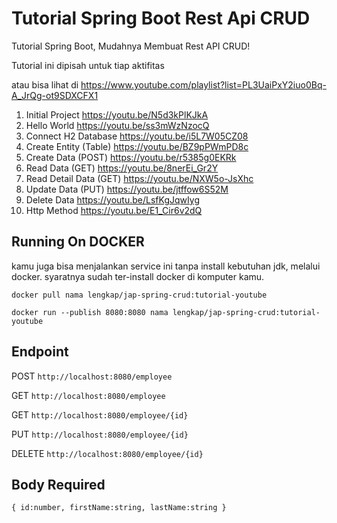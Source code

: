 # Tutorial Spring Boot Rest Api CRUD

Tutorial Spring Boot, Mudahnya Membuat Rest API CRUD!

Tutorial ini dipisah untuk tiap aktifitas

atau bisa lihat di https://www.youtube.com/playlist?list=PL3UaiPxY2iuo0Bq-A_JrQg-ot9SDXCFX1
1. Initial Project https://youtu.be/N5d3kPlKJkA
2. Hello World https://youtu.be/ss3mWzNzocQ
3. Connect H2 Database https://youtu.be/i5L7W05CZ08
4. Create Entity (Table) https://youtu.be/BZ9pPWmPD8c
5. Create Data (POST) https://youtu.be/r5385g0EKRk
6. Read Data (GET) https://youtu.be/8nerEi_Gr2Y
7. Read Detail Data (GET) https://youtu.be/NXW5o-JsXhc
8. Update Data (PUT) https://youtu.be/jtffow6S52M
9. Delete Data https://youtu.be/LsfKgJqwIyg
10. Http Method https://youtu.be/E1_Cir6v2dQ

## Running On DOCKER
kamu juga bisa menjalankan service ini tanpa install kebutuhan jdk,
melalui docker. syaratnya sudah ter-install docker di komputer kamu.

``docker pull nama lengkap/jap-spring-crud:tutorial-youtube``

``docker run --publish 8080:8080 nama lengkap/jap-spring-crud:tutorial-youtube``

## Endpoint
POST `http://localhost:8080/employee`

GET `http://localhost:8080/employee`

GET `http://localhost:8080/employee/{id}`

PUT `http://localhost:8080/employee/{id}`

DELETE `http://localhost:8080/employee/{id}`

## Body Required
`` { id:number, firstName:string, lastName:string } ``
